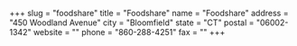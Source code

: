 +++
slug = "foodshare"
title = "Foodshare"
name = "Foodshare"
address = "450 Woodland Avenue"
city = "Bloomfield"
state = "CT"
postal = "06002-1342"
website = ""
phone = "860-288-4251"
fax = ""
+++
